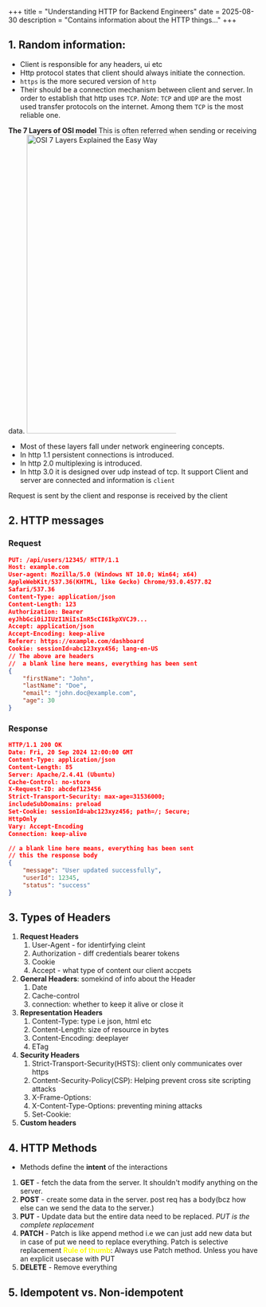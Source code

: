 +++
title = "Understanding HTTP for Backend Engineers"
date = 2025-08-30
description = "Contains information about the HTTP things..."
+++

## 1. Random information:
- Client is responsible for any headers, ui etc
- Http protocol states that client should always initiate the connection.
- `https` is the more secured version of `http`
- Their should be a connection mechanism between client and server. In order to establish that http uses `TCP`.
*Note*: `TCP` and `UDP` are the most used transfer protocols on the internet. Among them `TCP` is the most reliable one.

**The 7 Layers of OSI model**
This is often referred when sending or receiving data.
<img src="/assets/levelsofosimodel.png" alt="OSI 7 Layers Explained the Easy Way" width="400" height="50" style="max-width: 300px; height: 600px;">

- Most of these layers fall under network engineering concepts.
- In http 1.1 persistent connections is introduced.
- In http 2.0 multiplexing is introduced.
- In http 3.0 it is designed over udp instead of tcp. It support
Client and server are connected and information is `client`

Request is sent by the client and response is received by the client

## 2. HTTP messages
### Request
```json
PUT: /api/users/12345/ HTTP/1.1
Host: example.com
User-agent: Mozilla/5.0 (Windows NT 10.0; Win64; x64)
AppleWebKit/537.36(KHTML, like Gecko) Chrome/93.0.4577.82
Safari/537.36
Content-Type: application/json
Content-Length: 123
Authorization: Bearer
eyJhbGci0iJIUzI1NiIsInR5cCI6IkpXVCJ9...
Accept: application/json
Accept-Encoding: keep-alive
Referer: https://example.com/dashboard
Cookie: sessionId=abc123xyx456; lang-en-US
// The above are headers
//  a blank line here means, everything has been sent
{
	"firstName": "John",
	"lastName": "Doe",
	"email": "john.doc@example.com",
	"age": 30
}
```
### Response
```json
HTTP/1.1 200 OK
Date: Fri, 20 Sep 2024 12:00:00 GMT
Content-Type: application/json
Content-Length: 85
Server: Apache/2.4.41 (Ubuntu)
Cache-Control: no-store
X-Request-ID: abcdef123456
Strict-Transport-Security: max-age=31536000;
includeSubDomains: preload
Set-Cookie: sessionId=abc123xyz456; path=/; Secure;
HttpOnly
Vary: Accept-Encoding
Connection: keep-alive

// a blank line here means, everything has been sent
// this the response body
{
	"message": "User updated successfully",
	"userId": 12345,
	"status": "success"
}
```
## 3. Types of Headers
1. **Request Headers**
	1. User-Agent - for identirfying cleint
	2. Authorization - diff credentials bearer tokens
	3. Cookie
	4. Accept - what type of content our client accpets
2. **General Headers**: somekind of info about the Header
	1. Date
	2. Cache-control
	3. connection: whether to keep it alive or close it
3. **Representation Headers**
	1. Content-Type: type i.e json, html etc
	2. Content-Length: size of resource in bytes
	3. Content-Encoding: deeplayer
	4. ETag
4. **Security Headers**
	1. Strict-Transport-Security(HSTS): client only communicates over https
	2. Content-Security-Policy(CSP): Helping prevent cross site scripting attacks
	3. X-Frame-Options:
	4. X-Content-Type-Options: preventing mining attacks
	5. Set-Cookie:
5. **Custom headers**

## 4. HTTP Methods
- Methods define the **intent** of the interactions

1. **GET** - fetch the data from the server. It shouldn't modify anything on the server.
2. **POST** - create some data in the server. post req has a body(bcz how else can we send the data to the server.)
3. **PUT** - Update data but the entire data need to be replaced. *PUT is the complete replacement*
4. **PATCH** - Patch is like append method i.e we can just add new data but in case of put we need to replace everything. Patch is selective replacement
<span style="color: yellow;">**Rule of thumb**</span>: Always use Patch method. Unless you have an explicit usecase with PUT
5. **DELETE** - Remove everything

## 5. Idempotent vs. Non-idempotent
